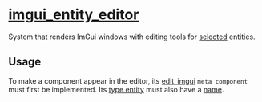 # [imgui_entity_editor](imgui_entity_editor.hpp)

System that renders ImGui windows with editing tools for [selected](../../data/selected.md) entities.

## Usage

To make a component appear in the editor, its [edit_imgui](../../meta/edit_imgui.md) `meta component` must first be implemented. Its [type entity](../../helpers/type_helper.md) must also have a [name](../../data/name.md).